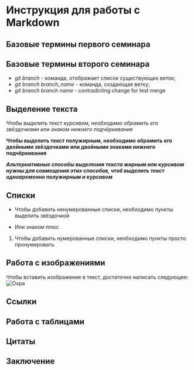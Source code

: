 # Инструкция для работы с Markdown

## Базовые термины первого семинара



## Базовые термины второго семинара

* *git branch* - команда, отображает список существующих веток;
* *git branch branch_name* - команда, создающая ветку;
* *git branch branch name* - contradicting change for test merge

## Выделение текста

*Чтобы выделить текст курсивом, необходимо обрамить его звёздочками* _или знаком нижнего подчёркивания_

**Чтобы выделить текст полужирным, необходимо обрамить его двойными звёздочками** __или двойными знаками нижнего подчёркивания__

__*Альтернативные способы выделения текста жирным или курсивом нужны для совмещения этих способов, чтоб выделить текст одновременно полужирным и курсивом*__

## Списки

* Чтобы добавить ненумерованные списки, необходимо пункты выделить звёздочкой
+ Или знаком плюс

1. Чтобы добавить нумерованные списки, необходимо пункты просто пронумеровать

## Работа с изображениями

Чтобы вставить изображение в текст, достаточно написать следующее: ![Охра](Ochre.jpg)

## Ссылки

## Работа с таблицами

## Цитаты

## Заключение
